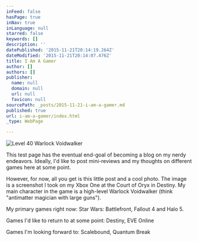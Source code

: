 ```yaml
---
inFeed: false
hasPage: true
inNav: true
inLanguage: null
starred: false
keywords: []
description: ''
datePublished: '2015-11-21T20:14:19.264Z'
dateModified: '2015-11-21T20:14:07.476Z'
title: I Am A Gamer
author: []
authors: []
publisher:
  name: null
  domain: null
  url: null
  favicon: null
sourcePath: _posts/2015-11-21-i-am-a-gamer.md
published: true
url: i-am-a-gamer/index.html
_type: WebPage

---
```

![Level 40 Warlock Voidwalker](https://the-grid-user-content.s3-us-west-2.amazonaws.com/fe2826f8-cc97-4ad1-af89-e8ab066e695e.png)

This test page has the eventual end-goal of becoming a blog on my nerdy endeavors. Ideally, I'd like to post mini-reviews and my thoughts on different games here at some point.

However, for now, all you get is this little post and a cool photo. The image is a screenshot I took on my Xbox One at the Court of Oryx in Destiny. My main character in the game is a high-level Warlock Voidwalker (think "antimatter magician with large guns"). 

My primary games right now: Star Wars: Battlefront, Fallout 4 and Halo 5\.

Games I'd like to return to at some point: Destiny, EVE Online

Games I'm looking forward to: Scalebound, Quantum Break